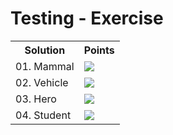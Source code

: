 <h1>Testing - Exercise</h1>
<table>
  <tr>
    <th>Solution</th>
    <th>Points</th>
  </tr>
  <tr>
    <td>01. Mammal</td>
    <td><img src="https://geps.dev/progress/100"></td>
  </tr>
  <tr>
    <td>02. Vehicle</td>
    <td><img src="https://geps.dev/progress/100"></td>
  </tr>
  <tr>
    <td>03. Hero</td>
    <td><img src="https://geps.dev/progress/100"></td>
  </tr>
  <tr>
    <td>04. Student</td>
    <td><img src="https://geps.dev/progress/100"></td>
  </tr>
</table>

